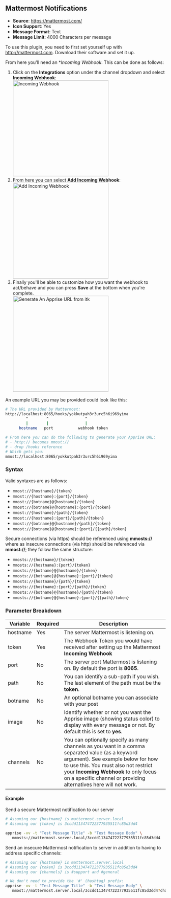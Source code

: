 ## Mattermost Notifications
* **Source**: https://mattermost.com/
* **Icon Support**: Yes
* **Message Format**: Text
* **Message Limit**: 4000 Characters per message

To use this plugin, you need to first set yourself up with http://mattermost.com. Download their software and set it up.

From here you'll need an **Incoming Webhook*.  This can be done as follows:
1. Click on the **Integrations** option under the channel dropdown and select **Incoming Webhook**:<br/>
   <img alt="Incoming Webhook" src="https://user-images.githubusercontent.com/850374/107084396-ff55dc00-67c4-11eb-899c-a65b2f639158.png" height="300">
2. From here you can select **Add Incoming Webhook**:<br/>
   <img alt="Add Incoming Webhook" src="https://user-images.githubusercontent.com/850374/107083851-3d9ecb80-67c4-11eb-8bf7-820a3554eadb.png" height="300">
3. Finally you'll be able to customize how you want the webhook to act/behave and you can press **Save** at the bottom when you're complete.<br/>
   <img alt="Generate An Apprise URL from itk" src="https://user-images.githubusercontent.com/850374/107083865-442d4300-67c4-11eb-8228-7d7afb5974e3.png" height="300">

An example URL you may be provided could look like this:
```bash
# The URL provided by Mattermost:
http://localhost:8065/hooks/yokkutpah3r3urc5h6i969yima
         ^        ^                ^
         |        |                |
      hostname   port           webhook token

# From here you can do the following to generate your Apprise URL:
# - http:// becomes mmost://
# - drop /hooks reference
# Which gets you:
mmost://localhost:8065/yokkutpah3r3urc5h6i969yima
```

### Syntax
Valid syntaxes are as follows:
* `mmost://{hostname}/{token}`
* `mmost://{hostname}:{port}/{token}`
* `mmost://{botname}@{hostname}/{token}`
* `mmost://{botname}@{hostname}:{port}/{token}`
* `mmost://{hostname}/{path}/{token}`
* `mmost://{hostname}:{port}/{path}/{token}`
* `mmost://{botname}@{hostname}/{path}/{token}`
* `mmost://{botname}@{hostname}:{port}/{{path}/token}`

Secure connections (via https) should be referenced using **mmosts://** where as insecure connections (via http) should be referenced via **mmost://**; they follow the same structure:

* `mmosts://{hostname}/{token}`
* `mmosts://{hostname}:{port}/{token}`
* `mmosts://{botname}@{hostname}/{token}`
* `mmosts://{botname}@{hostname}:{port}/{token}`
* `mmosts://{hostname}/{path}/{token}`
* `mmosts://{hostname}:{port}/{path}/{token}`
* `mmosts://{botname}@{hostname}/{path}/{token}`
* `mmosts://{botname}@{hostname}:{port}/{{path}/token}`

### Parameter Breakdown
| Variable    | Required | Description
| ----------- | -------- | -----------
| hostname    | Yes      | The server Mattermost is listening on.
| token       | Yes      | The Webhook Token you would have received after setting up the Mattermost **Incoming Webhook**
| port        | No       | The server port Mattermost is listening on. By default the port is **8065**.
| path        | No       | You can identify a sub-path if you wish. The last element of the path must be the **token**.
| botname     | No       | An optional botname you can associate with your post
| image       | No       | Identify whether or not you want the Apprise image (showing status color) to display with every message or not. By default this is set to **yes**.
| channels    | No       | You can optionally specify as many channels as you want in a comma separated value (as a keyword argument).  See example below for how to use this.  You must also not restrict your **Incoming Webhook** to only focus on a specific channel or providing alternatives here will not work.

#### Example
Send a secure Mattermost notification to our server
```bash
# Assuming our {hostname} is mattermost.server.local
# Assuming our {token} is 3ccdd113474722377935511fc85d3dd4

apprise -vv -t "Test Message Title" -b "Test Message Body" \
   mmosts://mattermost.server.local/3ccdd113474722377935511fc85d3dd4
```

Send an insecure Mattermost notification to server in addition to having to address specific channels:
```bash
# Assuming our {hostname} is mattermost.server.local
# Assuming our {token} is 3ccdd113474722377935511fc85d3dd4
# Assuming our {channels} is #support and #general

# We don't need to provide the '#' (hashtag) prefix:
apprise -vv -t "Test Message Title" -b "Test Message Body" \
   mmost://mattermost.server.local/3ccdd113474722377935511fc85d3dd4?channels=support,general
```
